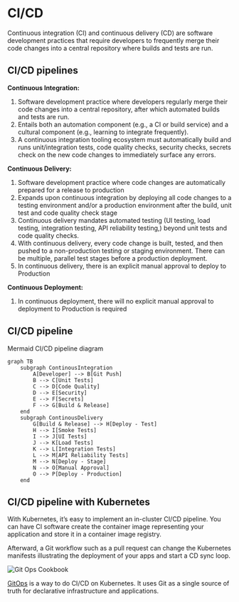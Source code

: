 # CI/CD 

Continuous integration (CI) and continuous delivery (CD) are software development practices that require developers to frequently merge their code changes into a central repository where builds and tests are run.

## CI/CD pipelines

**Continuous Integration:**
1. Software development practice where developers regularly merge their code changes into a central repository, after which automated builds and tests are run.
1. Entails both an automation component (e.g., a CI or build service) and a cultural component (e.g., learning to integrate frequently).
1. A continuous integration tooling ecosystem must automatically build and runs unit/integration tests, code quality checks, security checks, secrets check on the new code changes to immediately surface any errors.


**Continuous Delivery:**
1. Software development practice where code changes are automatically prepared for a release to production
1. Expands upon continuous integration by deploying all code changes to a testing environment and/or a production environment after the build, unit test and code quality check stage
1. Continuous delivery mandates automated testing (UI testing, load testing, integration testing, API reliability testing,) beyond unit tests and code quality checks.
1. With continuous delivery, every code change is built, tested, and then pushed to a non-production testing or staging environment. There can be multiple, parallel test stages before a production deployment. 
1. In continuous delivery, there is an explicit manual approval to deploy to Production

**Continuous Deployment:**
1. In continuous deployment, there will no explicit manual approval to deployment to Production is required


## CI/CD pipeline 

Mermaid CI/CD pipeline diagram

```mermaid
graph TB
    subgraph ContinousIntegration    
        A[Developer] --> B[Git Push]
        B --> C[Unit Tests]
        C --> D[Code Quality]
        D --> E[Security]
        E --> F[Secrets]
        F --> G[Build & Release]
    end
    subgraph ContinousDelivery
        G[Build & Release] --> H[Deploy - Test]
        H --> I[Smoke Tests]
        I --> J[UI Tests]
        J --> K[Load Tests]
        K --> L[Integration Tests]
        L --> M[API Reliability Tests]
        M --> N[Deploy - Stage]
        N --> O[Manual Approval]
        O --> P[Deploy - Production]
    end
```


## CI/CD pipeline with Kubernetes

With Kubernetes, it’s easy to implement an in-cluster CI/CD pipeline. 
You can have CI software create the container image representing your application and store it in a container image registry. 

Afterward, a Git workflow such as a pull request can change the Kubernetes manifests illustrating the deployment of your apps and start a CD sync loop.


![Git Ops Cookbook](https://developers.redhat.com/sites/default/files/gocb_0102.png)

[GitOps](./GitOps.md) is a way to do CI/CD on Kubernetes. It uses Git as a single source of truth for declarative infrastructure and applications.

